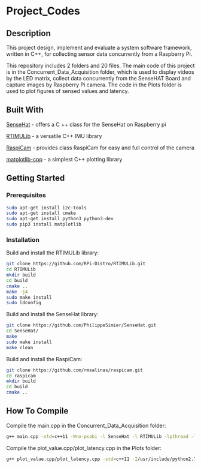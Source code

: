 # Project_Codes

## Description

This project design, implement and evaluate a system software framework, written in C++, for collecting sensor data concurrently from a Raspberry Pi. 

This repository includes 2 folders and 20 files. The main code of this project is in the Concurrent_Data_Acquisition folder, which is used to display videos by the LED matrix, 
collect data concurrently from the SenseHAT Board and capture images by Raspberry Pi camera. The code in the Plots folder is used to plot figures of sensed values and latency.

## Built With

[SenseHat](https://github.com/PhilippeSimier/SenseHat) - offers a C ++ class for the SenseHat on Raspberry pi

[RTIMULib](https://github.com/RPi-Distro/RTIMULib) - a versatile C++ IMU library

[RaspiCam](https://github.com/rmsalinas/raspicam) - provides class RaspiCam for easy and full control of the camera

[matplotlib-cpp](https://github.com/Cryoris/matplotlib-cpp) - a simplest C++ plotting library

## Getting Started

### Prerequisites

```bash
sudo apt-get install i2c-tools
sudo apt-get install cmake
sudo apt-get install python3 python3-dev
sudo pip3 install matplotlib
```

### Installation

Build and install the RTIMULib library:

```bash
git clone https://github.com/RPi-Distro/RTIMULib.git
cd RTIMULib
mkdir build
cd build
cmake ..
make -j4
sudo make install
sudo ldconfig
```

Build and install the SenseHat library:

```bash
git clone https://github.com/PhilippeSimier/SenseHat.git
cd SenseHat/
make
sudo make install
make clean
```

Build and install the RaspiCam:

```bash
git clone https://github.com/rmsalinas/raspicam.git
cd raspicam
mkdir build
cd build
cmake ..
```

## How To Compile

Compile the main.cpp in the Concurrent_Data_Acquisition folder:

```bash
g++ main.cpp -std=c++11 -Wno-psabi -l SenseHat -l RTIMULib -lpthread -lraspicam -o main
```

Compile the plot_value.cpp/plot_latency.cpp in the Plots folder:

```bash
g++ plot_value.cpp/plot_latency.cpp -std=c++11 -I/usr/include/python2.7 -lpython2.7 -Wno-psabi -l SenseHat -l RTIMULib -lpthread -lraspicam -o plot_value/plot_latency
```
